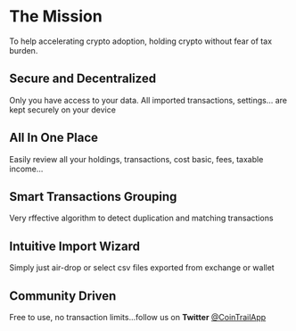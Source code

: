 # The Mission
To help accelerating crypto adoption, holding crypto without fear of tax burden.

## Secure and Decentralized
Only you have access to your data. All imported transactions, settings... are kept securely on your device

## All In One Place
Easily review all your holdings, transactions, cost basic, fees, taxable income...

## Smart Transactions Grouping
Very rffective algorithm to detect duplication and matching transactions

## Intuitive Import Wizard
Simply just air-drop or select csv files exported from exchange or wallet

## Community Driven
Free to use, no transaction limits...follow us on **Twitter** [@CoinTrailApp](https://twitter.com/CoinTrailApp)
